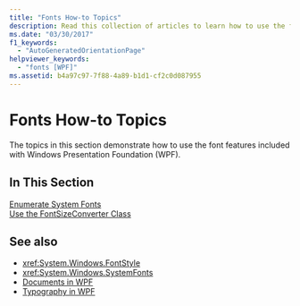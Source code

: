 ```yaml
---
title: "Fonts How-to Topics"
description: Read this collection of articles to learn how to use the font features available in Windows Presentation Foundation (WPF) applications.
ms.date: "03/30/2017"
f1_keywords: 
  - "AutoGeneratedOrientationPage"
helpviewer_keywords: 
  - "fonts [WPF]"
ms.assetid: b4a97c97-7f88-4a89-b1d1-cf2c0d087955
---
```

# Fonts How-to Topics
The topics in this section demonstrate how to use the font features included with Windows Presentation Foundation (WPF).  
  
## In This Section  
 [Enumerate System Fonts](how-to-enumerate-system-fonts.md)  
 [Use the FontSizeConverter Class](how-to-use-the-fontsizeconverter-class.md)  
  
## See also

- <xref:System.Windows.FontStyle>
- <xref:System.Windows.SystemFonts>
- [Documents in WPF](documents-in-wpf.md)
- [Typography in WPF](typography-in-wpf.md)
